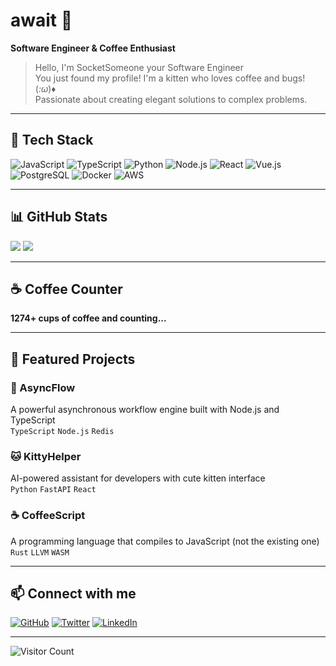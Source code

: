 # await 👋

**Software Engineer & Coffee Enthusiast**

> Hello, I'm SocketSomeone your Software Engineer  
> You just found my profile! I'm a kitten who loves coffee and bugs! (*:ω*)♦  
> Passionate about creating elegant solutions to complex problems.

---

## 🚀 Tech Stack

![JavaScript](https://img.shields.io/badge/JavaScript-F7DF1E?style=for-the-badge&logo=javascript&logoColor=black)
![TypeScript](https://img.shields.io/badge/TypeScript-007ACC?style=for-the-badge&logo=typescript&logoColor=white)
![Python](https://img.shields.io/badge/Python-3776AB?style=for-the-badge&logo=python&logoColor=white)
![Node.js](https://img.shields.io/badge/Node.js-43853D?style=for-the-badge&logo=node.js&logoColor=white)
![React](https://img.shields.io/badge/React-20232A?style=for-the-badge&logo=react&logoColor=61DAFB)
![Vue.js](https://img.shields.io/badge/Vue.js-4FC08D?style=for-the-badge&logo=vue.js&logoColor=white)
![PostgreSQL](https://img.shields.io/badge/PostgreSQL-316192?style=for-the-badge&logo=postgresql&logoColor=white)
![Docker](https://img.shields.io/badge/Docker-2496ED?style=for-the-badge&logo=docker&logoColor=white)
![AWS](https://img.shields.io/badge/AWS-FF9900?style=for-the-badge&logo=amazon-aws&logoColor=white)

---

## 📊 GitHub Stats

![](https://github-readme-stats.vercel.app/api?username=await&show_icons=true&theme=radical)
![](https://github-readme-streak-stats.herokuapp.com/?user=await&theme=radical)

---

## ☕ Coffee Counter

**1274+ cups of coffee and counting...**

---

## 🎯 Featured Projects

### 🔧 AsyncFlow
A powerful asynchronous workflow engine built with Node.js and TypeScript  
`TypeScript` `Node.js` `Redis`

### 🐱 KittyHelper  
AI-powered assistant for developers with cute kitten interface  
`Python` `FastAPI` `React`

### ☕ CoffeeScript
A programming language that compiles to JavaScript (not the existing one)  
`Rust` `LLVM` `WASM`

---

## 📫 Connect with me

[![GitHub](https://img.shields.io/badge/GitHub-181717?style=for-the-badge&logo=github&logoColor=white)](https://github.com/await)
[![Twitter](https://img.shields.io/badge/Twitter-1DA1F2?style=for-the-badge&logo=twitter&logoColor=white)](https://twitter.com/await)
[![LinkedIn](https://img.shields.io/badge/LinkedIn-0077B5?style=for-the-badge&logo=linkedin&logoColor=white)](https://linkedin.com/in/await)

---

![Visitor Count](https://komarev.com/ghpvc/?username=await&color=blueviolet)
